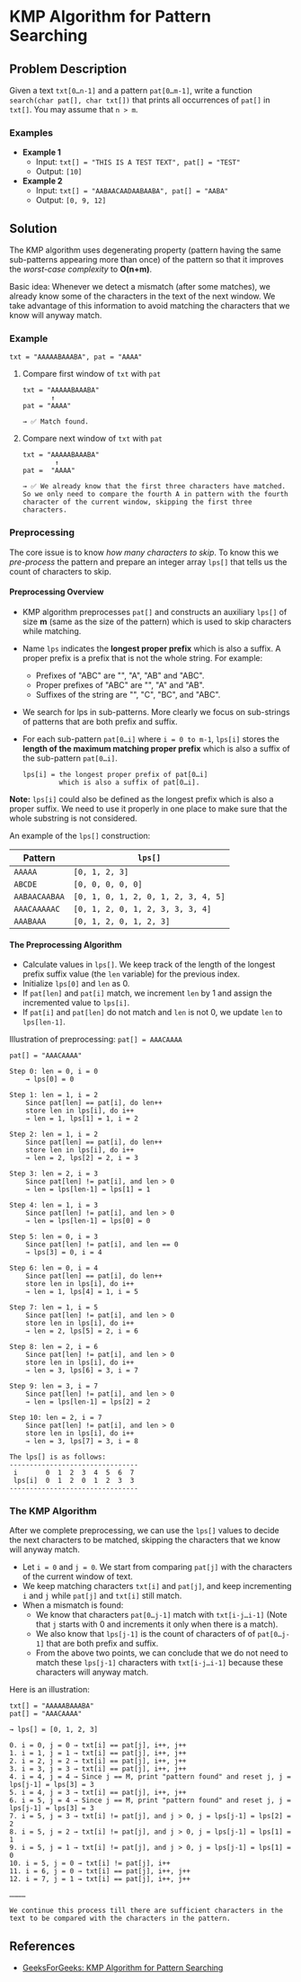 # KMP Algorithm for Pattern Searching

## Problem Description

Given a text `txt[0…n-1]` and a pattern `pat[0…m-1]`, write a function `search(char pat[], char txt[])` that prints all occurrences of `pat[]` in `txt[]`. You may assume that `n > m`.

### Examples

* **Example 1**
    * Input: `txt[] = "THIS IS A TEST TEXT", pat[] = "TEST"`
    * Output: `[10]`
* **Example 2**
    * Input: `txt[] = "AABAACAADAABAABA", pat[] = "AABA"`
    * Output: `[0, 9, 12]`

## Solution

The KMP algorithm uses degenerating property (pattern having the same sub-patterns appearing more than once) of the pattern so that it improves the _worst-case complexity_ to **O(n+m)**.

Basic idea: Whenever we detect a mismatch (after some matches), we already know some of the characters in the text of the next window. We take advantage of this information to avoid matching the characters that we know will anyway match.

### Example

`txt = "AAAAABAAABA", pat = "AAAA"`

1. Compare first window of `txt` with `pat`

    ```
    txt = "AAAAABAAABA"
           ↑
    pat = "AAAA"

    → ✅ Match found.
    ```
2. Compare next window of `txt` with `pat`

    ```
    txt = "AAAAABAAABA"
            ↑
    pat =  "AAAA"

    → ✅ We already know that the first three characters have matched. So we only need to compare the fourth A in pattern with the fourth character of the current window, skipping the first three characters.
    ```

### Preprocessing

The core issue is to know _how many characters to skip_. To know this we _pre-process_ the pattern and prepare an integer array `lps[]` that tells us the count of characters to skip.

#### Preprocessing Overview

* KMP algorithm preprocesses `pat[]` and constructs an auxiliary `lps[]` of size **m** (same as the size of the pattern) which is used to skip characters while matching.
* Name `lps` indicates the **longest proper prefix** which is also a suffix. A proper prefix is a prefix that is not the whole string. For example:
    * Prefixes of "ABC" are "", "A", "AB" and "ABC".
    * Proper prefixes of "ABC" are "", "A" and "AB".
    * Suffixes of the string are "", "C", "BC", and "ABC".
* We search for lps in sub-patterns. More clearly we focus on sub-strings of patterns that are both prefix and suffix.
* For each sub-pattern `pat[0…i]` where `i = 0 to m-1`, `lps[i]` stores the **length of the maximum matching proper prefix** which is also a suffix of the sub-pattern `pat[0…i]`.

    ```
    lps[i] = the longest proper prefix of pat[0…i]
             which is also a suffix of pat[0…i].
    ```

**Note:** `lps[i]` could also be defined as the longest prefix which is also a proper suffix. We need to use it properly in one place to make sure that the whole substring is not considered.

An example of the `lps[]` construction:

| Pattern | `lps[]` |
|---------|---------|
| `AAAAA` | `[0, 1, 2, 3]` |
| `ABCDE` | `[0, 0, 0, 0, 0]` |
| `AABAACAABAA` | `[0, 1, 0, 1, 2, 0, 1, 2, 3, 4, 5]` |
| `AAACAAAAAC` | `[0, 1, 2, 0, 1, 2, 3, 3, 3, 4]` |
| `AAABAAA` | `[0, 1, 2, 0, 1, 2, 3]` |

#### The Preprocessing Algorithm

* Calculate values in `lps[]`. We keep track of the length of the longest prefix suffix value (the `len` variable) for the previous index.
* Initialize `lps[0]` and `len` as 0.
* If `pat[len]` and `pat[i]` match, we increment `len` by 1 and assign the incremented value to `lps[i]`.
* If `pat[i]` and `pat[len]` do not match and `len` is not 0, we update `len` to `lps[len-1]`.

Illustration of preprocessing: `pat[] = AAACAAAA`

```
pat[] = "AAACAAAA"

Step 0: len = 0, i = 0
    → lps[0] = 0

Step 1: len = 1, i = 2
    Since pat[len] == pat[i], do len++
    store len in lps[i], do i++
    → len = 1, lps[1] = 1, i = 2

Step 2: len = 1, i = 2
    Since pat[len] == pat[i], do len++
    store len in lps[i], do i++
    → len = 2, lps[2] = 2, i = 3

Step 3: len = 2, i = 3
    Since pat[len] != pat[i], and len > 0
    → len = lps[len-1] = lps[1] = 1

Step 4: len = 1, i = 3
    Since pat[len] != pat[i], and len > 0
    → len = lps[len-1] = lps[0] = 0

Step 5: len = 0, i = 3
    Since pat[len] != pat[i], and len == 0
    → lps[3] = 0, i = 4

Step 6: len = 0, i = 4
    Since pat[len] == pat[i], do len++
    store len in lps[i], do i++
    → len = 1, lps[4] = 1, i = 5

Step 7: len = 1, i = 5
    Since pat[len] != pat[i], and len > 0
    store len in lps[i], do i++
    → len = 2, lps[5] = 2, i = 6

Step 8: len = 2, i = 6
    Since pat[len] != pat[i], and len > 0
    store len in lps[i], do i++
    → len = 3, lps[6] = 3, i = 7

Step 9: len = 3, i = 7
    Since pat[len] != pat[i], and len > 0
    → len = lps[len-1] = lps[2] = 2

Step 10: len = 2, i = 7
    Since pat[len] != pat[i], and len > 0
    store len in lps[i], do i++
    → len = 3, lps[7] = 3, i = 8

The lps[] is as follows:
--------------------------------
 i       0  1  2  3  4  5  6  7
 lps[i]  0  1  2  0  1  2  3  3
--------------------------------
```

### The KMP Algorithm

After we complete preprocessing, we can use the `lps[]` values to decide the next characters to be matched, skipping the characters that we know will anyway match.

* Let `i = 0` and `j = 0`. We start from comparing `pat[j]` with the characters of the current window of text.
* We keep matching characters `txt[i]` and `pat[j]`, and keep incrementing `i` and `j` while `pat[j]` and `txt[i]` still match.
* When a mismatch is found:
    * We know that characters `pat[0…j-1]` match with `txt[i-j…i-1]` (Note that `j` starts with 0 and increments it only when there is a match).
    * We also know that `lps[j-1]` is the count of characters of of `pat[0…j-1]` that are both prefix and suffix.
    * From the above two points, we can conclude that we do not need to match these `lps[j-1]` characters with `txt[i-j…i-1]` because these characters will anyway match.

Here is an illustration:

```
txt[] = "AAAAABAAABA"
pat[] = "AAACAAAA"

→ lps[] = [0, 1, 2, 3]

0. i = 0, j = 0 → txt[i] == pat[j], i++, j++
1. i = 1, j = 1 → txt[i] == pat[j], i++, j++
2. i = 2, j = 2 → txt[i] == pat[j], i++, j++
3. i = 3, j = 3 → txt[i] == pat[j], i++, j++
4. i = 4, j = 4 → Since j == M, print "pattern found" and reset j, j = lps[j-1] = lps[3] = 3
5. i = 4, j = 3 → txt[i] == pat[j], i++, j++
6. i = 5, j = 4 → Since j == M, print "pattern found" and reset j, j = lps[j-1] = lps[3] = 3
7. i = 5, j = 3 → txt[i] != pat[j], and j > 0, j = lps[j-1] = lps[2] = 2
8. i = 5, j = 2 → txt[i] != pat[j], and j > 0, j = lps[j-1] = lps[1] = 1
9. i = 5, j = 1 → txt[i] != pat[j], and j > 0, j = lps[j-1] = lps[1] = 0
10. i = 5, j = 0 → txt[i] != pat[j], i++
11. i = 6, j = 0 → txt[i] == pat[j], i++, j++
12. i = 7, j = 1 → txt[i] == pat[j], i++, j++

…………

We continue this process till there are sufficient characters in the text to be compared with the characters in the pattern.
```

## References

* [GeeksForGeeks: KMP Algorithm for Pattern Searching](https://www.geeksforgeeks.org/kmp-algorithm-for-pattern-searching/)